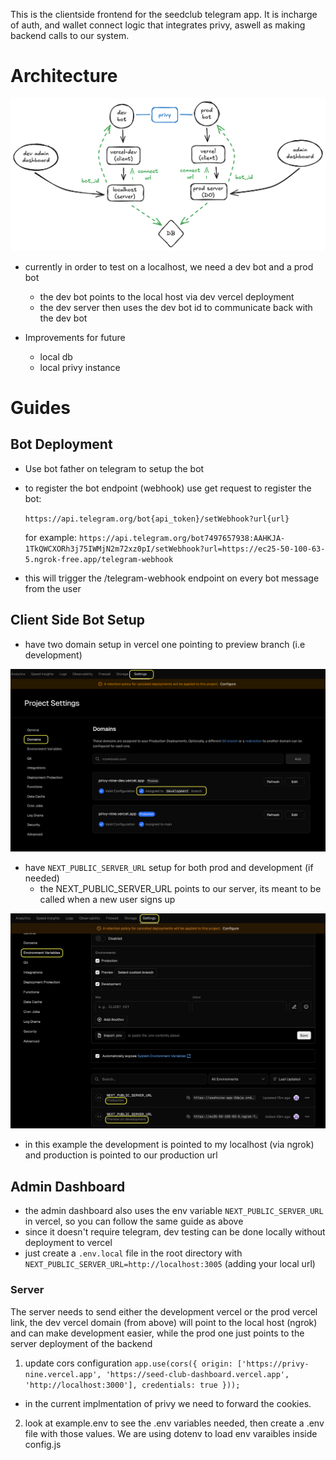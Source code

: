 This is the clientside frontend for the seedclub telegram app. It is incharge of auth, and wallet connect logic that integrates privy, aswell as making backend calls to our system.

# Architecture

![Architecture Diagram](./docs/architecture.png)

- currently in order to test on a localhost, we need a dev bot and a prod bot

  - the dev bot points to the local host via dev vercel deployment
  - the dev server then uses the dev bot id to communicate back with the dev bot

- Improvements for future
  - local db
  - local privy instance

# Guides

## Bot Deployment

- Use bot father on telegram to setup the bot
- to register the bot endpoint (webhook) use get request to register the bot:

  `https://api.telegram.org/bot{api_token}/setWebhook?url{url}`

  for example: `https://api.telegram.org/bot7497657938:AAHKJA-1TkQWCXORh3j75IWMjN2m72xz0pI/setWebhook?url=https://ec25-50-100-63-5.ngrok-free.app/telegram-webhook`

- this will trigger the /telegram-webhook endpoint on every bot message from the user

## Client Side Bot Setup

- have two domain setup in vercel one pointing to preview branch (i.e development)

![Domain Settings](./docs/domain_settings.png)

- have `NEXT_PUBLIC_SERVER_URL` setup for both prod and development (if needed)
  - the NEXT_PUBLIC_SERVER_URL points to our server, its meant to be called when a new user signs up

![Environment Variables Settings](./docs/env_var_settings.png)

- in this example the development is pointed to my localhost (via ngrok) and production is pointed to our production url

## Admin Dashboard

- the admin dashboard also uses the env variable `NEXT_PUBLIC_SERVER_URL` in vercel, so you can follow the same guide as above
- since it doesn't require telegram, dev testing can be done locally without deployment to vercel
- just create a `.env.local` file in the root directory with `NEXT_PUBLIC_SERVER_URL=http://localhost:3005` (adding your local url)

### Server

The server needs to send either the development vercel or the prod vercel link, the dev vercel domain (from above) will point to the local host (ngrok) and can make development easier, while the prod one just points to the server deployment of the backend

1. update cors configuration `app.use(cors({ origin: ['https://privy-nine.vercel.app', 'https://seed-club-dashboard.vercel.app', 'http://localhost:3000'], credentials: true }));
`

- in the current implmentation of privy we need to forward the cookies.

2. look at example.env to see the .env variables needed, then create a .env file with those values. We are using dotenv to load env varaibles inside config.js
